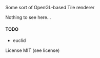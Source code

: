 Some sort of OpenGL-based Tile renderer

Nothing to see here...

#### TODO

* euclid

License MIT (see license)
